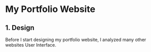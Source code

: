 # My Portfolio Website

## 1. Design
Before I start designing my portfolio website, I analyzed many other websites User Interface.
